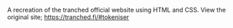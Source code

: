 A recreation of the tranched official website using HTML and CSS. View the original site; https://tranched.fi/#tokeniser
